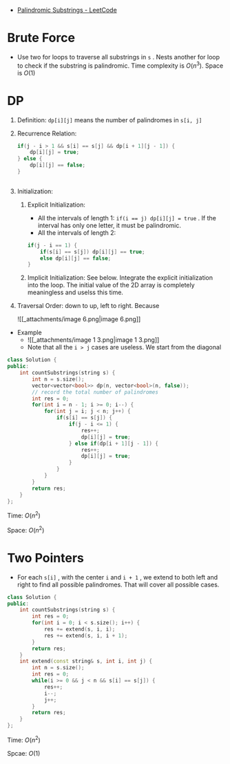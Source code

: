 - [Palindromic Substrings - LeetCode](https://leetcode.com/problems/palindromic-substrings/description/)

# Brute Force

- Use two for loops to traverse all substrings in `s` . Nests another for loop to check if the substring is palindromic. Time complexity is $O(n^3)$﻿. Space is $O(1)$﻿

# DP

1. Definition: `dp[i][j]` means the number of palindromes in `s[i, j]`
2. Recurrence Relation: 
    
    ```C++
    if(j - i > 1 && s[i] == s[j] && dp[i + 1][j - 1]) {
    	dp[i][j] = true;
    } else {
    	dp[i][j] == false;
    }
    	
    ```
    
3. Initialization:
	1. Explicit Initialization:
	    -  All the intervals of length 1: `if(i == j) dp[i][j] = true` . If the interval has only one letter, it must be palindromic.
	    - All the intervals of length 2: 
        
        ```cpp
        if(j - i == 1) {
        	if(s[i] == s[j]) dp[i][j] == true;
        	else dp[i][j] == false;
        }
        ```

	2. Implicit Initialization: See below. Integrate the explicit initialization into the loop. The initial value of the 2D array is completely meaningless and uselss this time.
4. Traversal Order: down to up, left to right. Because
    
    ![[_attachments/image 6.png|image 6.png]]
    

- Example
    - ![[_attachments/image 1 3.png|image 1 3.png]]
    - Note that all the `i > j` cases are useless. We start from the diagonal

```C++
class Solution {
public:
    int countSubstrings(string s) {
        int n = s.size();
        vector<vector<bool>> dp(n, vector<bool>(n, false));
        // record the total number of palindromes
        int res = 0;
        for(int i = n - 1; i >= 0; i--) {
            for(int j = i; j < n; j++) {
                if(s[i] == s[j]) {
                    if(j - i <= 1) {
                        res++;
                        dp[i][j] = true;
                    } else if(dp[i + 1][j - 1]) {
                        res++;
                        dp[i][j] = true;
                    }
                }
            }
        }
        return res;
    }
};
```

Time: $O(n^2)$﻿

Space: $O(n^2)$﻿

# Two Pointers

- For each `s[i]` , with the center `i` and `i + 1` , we extend to both left and right to find all possible palindromes. That will cover all possible cases.

```C++
class Solution {
public:
    int countSubstrings(string s) {
        int res = 0;
        for(int i = 0; i < s.size(); i++) {
            res += extend(s, i, i);
            res += extend(s, i, i + 1);
        }
        return res;
    }
    int extend(const string& s, int i, int j) {
        int n = s.size();
        int res = 0;
        while(i >= 0 && j < n && s[i] == s[j]) {
            res++;
            i--;
            j++;
        }
        return res;
    }
};
```

Time: $O(n^2)$﻿

Spcae: $O(1)$